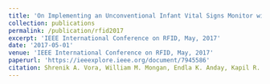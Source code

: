 ```yaml
---
title: 'On Implementing an Unconventional Infant Vital Signs Monitor with Passive RFID Tags'
collection: publications
permalink: /publication/rfid2017
excerpt: 'IEEE International Conference on RFID, May, 2017'
date: '2017-05-01'
venue: 'IEEE International Conference on RFID, May, 2017'
paperurl: 'https://ieeexplore.ieee.org/document/7945586'
citation: Shrenik A. Vora, William M. Mongan, Endla K. Anday, Kapil R. Dandekar, Genevieve Dion, Adam K. Fontecchio, and Timothy P. Kurzweg. On Implementing an Unconventional Infant Vital Signs Monitor with Passive RFID Tags.  IEEE International Conference on RFID, May, 2017.
---
```


